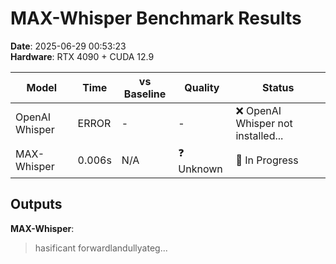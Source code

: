 # MAX-Whisper Benchmark Results

**Date**: 2025-06-29 00:53:23  
**Hardware**: RTX 4090 + CUDA 12.9

| Model | Time | vs Baseline | Quality | Status |
|-------|------|-------------|---------|--------|
| OpenAI Whisper | ERROR | - | - | ❌ OpenAI Whisper not installed... |
| MAX-Whisper | 0.006s | N/A | ❓ Unknown | 🔧 In Progress |

## Outputs

**MAX-Whisper**:
>  hasificant forwardlandullyateg...

